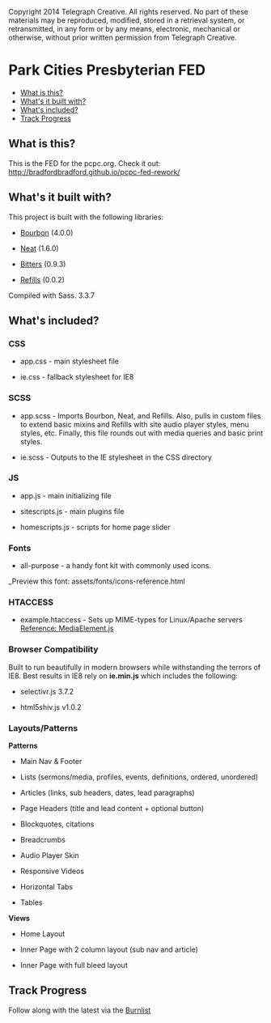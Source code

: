 Copyright 2014 Telegraph Creative. All rights reserved. No part of these materials may be reproduced, modified, stored in a retrieval system, or retransmitted, in any form or by any means, electronic, mechanical or otherwise, without prior written permission from Telegraph Creative.

Park Cities Presbyterian FED
========================


* [What is this?](#what-is-this)
* [What's it built with?](#what-is-this)
* [What's included?](#what-is-this)
* [Track Progress](#track-progress)

What is this?
-------------

This is the FED for the pcpc.org. Check it out: http://bradfordbradford.github.io/pcpc-fed-rework/


What's it built with?
-------------

This project is built with the following libraries:

* [Bourbon](http://bourbon.io/) (4.0.0)


* [Neat](http://neat.bourbon.io/) (1.6.0)


* [Bitters](http://bitters.bourbon.io/) (0.9.3)


* [Refills](http://refills.bourbon.io/) (0.0.2)


Compiled with Sass. 3.3.7



What's included?
-------------

### CSS
- app.css - main stylesheet file

- ie.css - fallback stylesheet for IE8

### SCSS
- app.scss - Imports Bourbon, Neat, and Refills. Also, pulls in custom files to extend basic mixins and Refills with site audio player styles, menu styles, etc. Finally, this file rounds out with media queries and basic print styles.

- ie.scss - Outputs to the IE stylesheet in the CSS directory

### JS
- app.js - main initializing file

- sitescripts.js - main plugins file

- homescripts.js - scripts for home page slider

### Fonts

- all-purpose - a handy font kit with commonly used icons.

_Preview this font: assets/fonts/icons-reference.html

### HTACCESS

- example.htaccess - Sets up MIME-types for Linux/Apache servers [Reference: MediaElement.js](http://mediaelementjs.com/#installation)

### Browser Compatibility

Built to run beautifully in modern browsers while withstanding the terrors of IE8. Best results in IE8 rely on **ie.min.js** which includes the following:

- selectivr.js 3.7.2

- html5shiv.js v1.0.2


### Layouts/Patterns

**Patterns**

- Main Nav & Footer

- Lists (sermons/media, profiles, events, definitions, ordered, unordered)

- Articles (links, sub headers, dates, lead paragraphs)

- Page Headers (title and lead content + optional button)

- Blockquotes, citations

- Breadcrumbs

- Audio Player Skin

- Responsive Videos

- Horizontal Tabs

- Tables

**Views**

- Home Layout

- Inner Page with 2 column layout (sub nav and article)

- Inner Page with full bleed layout


Track Progress
-------------

Follow along with the latest via the [Burnlist](https://github.com/bradfordbradford/pcpc-fed-rework/blob/master/burnlist.md)

